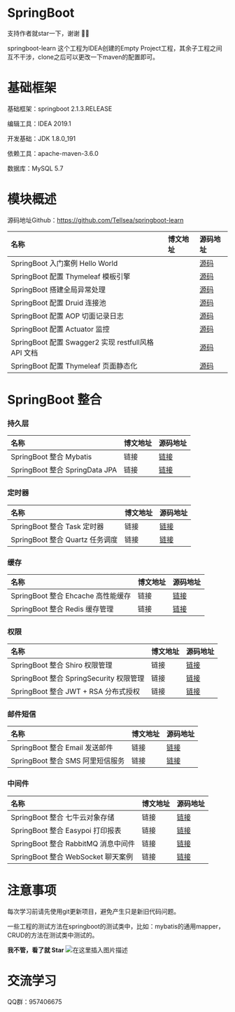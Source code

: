 # SpringBoot

支持作者就star一下，谢谢 🎉🎉

springboot-learn 这个工程为IDEA创建的Empty Project工程，其余子工程之间互不干涉，clone之后可以更改一下maven的配置即可。

# 基础框架

基础框架：springboot 2.1.3.RELEASE

编辑工具：IDEA 2019.1

开发基础：JDK 1.8.0_191

依赖工具：apache-maven-3.6.0

数据库：MySQL 5.7

# 模块概述

源码地址Github：https://github.com/Tellsea/springboot-learn

| 名称 | 博文地址 | 源码地址 |
|:--|:--|:--|
| SpringBoot 入门案例 Hello World | | [源码](https://github.com/Tellsea/springboot-learn/tree/master/springboot-hello)|
| SpringBoot 配置 Thymeleaf 模板引擎 |  | [源码](https://github.com/Tellsea/springboot-learn/tree/master/springboot-thymeleaf) |
| SpringBoot 搭建全局异常处理 |  | [源码](https://github.com/Tellsea/springboot-learn/tree/master/springboot-global)  |
| SpringBoot 配置 Druid 连接池 |  | [源码](https://github.com/Tellsea/springboot-learn/tree/master/springboot-druid)  |
| SpringBoot 配置 AOP 切面记录日志 |  | [源码](https://github.com/Tellsea/springboot-learn/tree/master/springboot-aop-log)  |
| SpringBoot 配置 Actuator 监控 |  | [源码](https://github.com/Tellsea/springboot-learn/tree/master/springboot-actuator)  |
| SpringBoot 配置 Swagger2 实现 restfull风格 API 文档 |  | [源码](https://github.com/Tellsea/springboot-learn/tree/master/springboot-swagger2)  |
| SpringBoot 配置 Thymeleaf 页面静态化 |  | [源码](https://github.com/Tellsea/springboot-learn/tree/master/springboot-thymeleaf-static) |

# SpringBoot 整合

### 持久层

| 名称 | 博文地址 | 源码地址 |
|:--|:--|:--|
| SpringBoot 整合 Mybatis | 链接 | [链接](https://github.com/Tellsea/springboot-learn/tree/master/springboot-mybatis)|
| SpringBoot 整合 SpringData JPA | 链接 | [链接](https://github.com/Tellsea/springboot-learn/tree/master/springboot-jpa)|

### 定时器

| 名称 | 博文地址 | 源码地址 |
|:--|:--|:--|
| SpringBoot 整合 Task 定时器 | 链接 | [链接](https://github.com/Tellsea/springboot-learn/tree/master/springboot-task)|
| SpringBoot 整合 Quartz 任务调度 | 链接 | [链接](https://github.com/Tellsea/springboot-learn/tree/master/springboot-quartz)|

### 缓存

| 名称 | 博文地址 | 源码地址 |
|:--|:--|:--|
| SpringBoot 整合 Ehcache 高性能缓存 | 链接 | [链接](https://github.com/Tellsea/springboot-learn/tree/master/springboot-ehcache)|
| SpringBoot 整合 Redis 缓存管理 | 链接 | [链接](https://github.com/Tellsea/springboot-learn/tree/master/springboot-redis)|

### 权限

| 名称 | 博文地址 | 源码地址 |
|:--|:--|:--|
| SpringBoot 整合 Shiro 权限管理 | 链接 | [链接](https://github.com/Tellsea/springboot-learn/tree/master/springboot-shiro)|
| SpringBoot 整合 SpringSecurity 权限管理 | 链接 | [链接](https://github.com/Tellsea/springboot-learn/tree/master/springboot-security)|
| SpringBoot 整合 JWT + RSA 分布式授权 | 链接 | [链接](https://github.com/Tellsea/springboot-learn/tree/master/springboot-jwt-rsa)|

### 邮件短信

| 名称 | 博文地址 | 源码地址 |
|:--|:--|:--|
| SpringBoot 整合 Email 发送邮件 | 链接 | [链接](https://github.com/Tellsea/springboot-learn/tree/master/springboot-email)|
| SpringBoot 整合 SMS 阿里短信服务 | 链接 | [链接](https://github.com/Tellsea/springboot-learn/tree/master/springboot-sms)|

### 中间件

| 名称 | 博文地址 | 源码地址 |
|:--|:--|:--|
| SpringBoot 整合 七牛云对象存储 | 链接 | [链接](https://github.com/Tellsea/springboot-learn/tree/master/springboot-qiniu)|
| SpringBoot 整合 Easypoi 打印报表 | 链接 | [链接](https://github.com/Tellsea/springboot-learn/tree/master/springboot-easypoi)|
| SpringBoot 整合 RabbitMQ 消息中间件 | 链接 | [链接](https://github.com/Tellsea/springboot-learn/tree/master/springboot-rabbitmq)|
| SpringBoot 整合 WebSocket 聊天案例 | 链接 | [链接](https://github.com/Tellsea/springboot-learn/tree/master/springboot-websocket)|

# 注意事项

每次学习前请先使用git更新项目，避免产生只是新旧代码问题。

一些工程的测试方法在springboot的测试类中，比如：mybatis的通用mapper，CRUD的方法在测试类中测试的。

**我不管，看了就 Star**
![在这里插入图片描述](https://img-blog.csdnimg.cn/20190417200257956.jpg)

# 交流学习

QQ群：957406675
